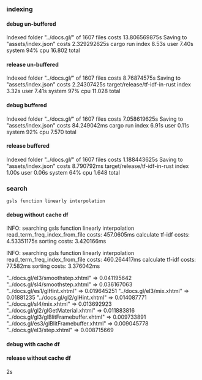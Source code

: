 ### indexing

#### debug un-buffered

  Indexed folder "../docs.gl/" of 1607 files costs 13.806569875s
  Saving to "assets/index.json" costs 2.329292625s
  cargo run index  8.53s user 7.40s system 94% cpu 16.802 total

#### release un-buffered

  Indexed folder "../docs.gl/" of 1607 files costs 8.76874575s
  Saving to "assets/index.json" costs 2.24307425s
  target/release/tf-idf-in-rust index  3.32s user 7.41s system 97% cpu 11.028 total

#### debug buffered

  Indexed folder "../docs.gl/" of 1607 files costs 7.058619625s
  Saving to "assets/index.json" costs 84.249042ms
  cargo run index  6.91s user 0.11s system 92% cpu 7.570 total

#### release buffered

Indexed folder "../docs.gl/" of 1607 files costs 1.188443625s
Saving to "assets/index.json" costs 8.790792ms
target/release/tf-idf-in-rust index  1.00s user 0.06s system 64% cpu 1.648 total

### search

`gsls function linearly interpolation`

#### debug without cache df

INFO: searching gsls function linearly interpolation
read_term_freq_index_from_file costs: 457.0605ms
calculate tf-idf costs: 4.53351175s
sorting costs: 3.420166ms

INFO: searching gsls function linearly interpolation
read_term_freq_index_from_file costs: 460.264417ms
calculate tf-idf costs: 77.582ms
sorting costs: 3.376042ms

"../docs.gl/el3/smoothstep.xhtml" => 0.041195642
"../docs.gl/sl4/smoothstep.xhtml" => 0.036167063
"../docs.gl/es1/glHint.xhtml" => 0.019645251
"../docs.gl/el3/mix.xhtml" => 0.01881235
"../docs.gl/gl2/glHint.xhtml" => 0.014087771
"../docs.gl/sl4/mix.xhtml" => 0.013692923
"../docs.gl/gl2/glGetMaterial.xhtml" => 0.011883816
"../docs.gl/gl3/glBlitFramebuffer.xhtml" => 0.009733891
"../docs.gl/es3/glBlitFramebuffer.xhtml" => 0.009045778
"../docs.gl/el3/step.xhtml" => 0.008715669

#### debug with cache df

#### release  without cache df

  2s
